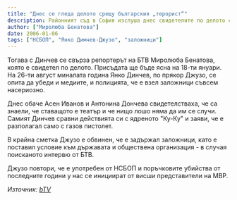 ```yaml
---
title: "Днес се гледа делото срещу българския „терорист“"
description: Районният съд в София изслуша днес свидетелите по делото срещу 35-годишния Янко Динчев, който в края на месец август задържа за 5 часа свои познати като заложници, с искането да получи медийна изява.
author: ["Миролюба Бенатова"]
date: 2006-01-06
tags: ["НСБОП", "Янко Димчев-Джузо", "заложници"]
---
```


Тогава с Динчев се свърза репортерът на БТВ Миролюба Бенатова, която е свидетел по делото. Присъдата ще бъде ясна на 18-ти януари.
На 26-ти август миналата година Янко Динчев, по прякор Джузо, се опита да убеди и медиите, и полицията, че е взел заложници съвсем насериозно.

Днес обаче Асен Иванов и Антонина Дончева свидетелстваха, че са знаели, че ставащото е театър и че нищо лошо няма да им се случи. Самият Динчев сравни действията си с ядреното "Ку-Ку" и заяви, че е разполагал само с газов пистолет.

В крайна сметка Джузо е обвинен, че е задържал заложници, като е поставил условие към държавата и обществена организация - в случая поисканото интервю от БТВ.

Джузо повтори, че е употребен от НСБОП и поръчковите убийства от последните години у нас се инициират от висши представители на МВР.

*Източник: [bTV](https://btvnovinite.bg/46179-Dnes_se_gleda_deloto_sreshtu_balgarskiya_&amp;quot;terorist&amp;quot;.html)*
